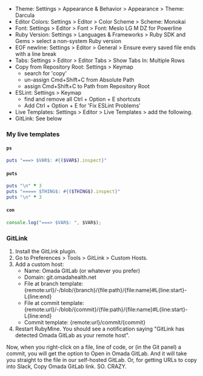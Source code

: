 * Theme: Settings > Appearance & Behavior > Appearance > Theme: Darcula
* Editor Colors: Settings > Editor > Color Scheme > Scheme: Monokai
* Font: Settings > Editor > Font > Font: Meslo LG M DZ for Powerline
* Ruby Version: Settings > Languages & Frameworks > Ruby SDK and Gems > select a non-system Ruby version
* EOF newline: Settings > Editor > General > Ensure every saved file ends with a line break
* Tabs: Settings > Editor > Editor Tabs > Show Tabs In: Multiple Rows
* Copy from Repository Root: Settings > Keymap
   * search for 'copy'
   * un-assign Cmd+Shift+C from Absolute Path
   * assign Cmd+Shift+C to Path from Repository Root
* ESLint: Settings > Keymap
   * find and remove all Ctrl + Option + E shortcuts
   * Add Ctrl + Option + E for 'Fix ESLint Problems'
* Live Templates: Settings > Editor > Live Templates > add the following.
* GitLink: See below

### My live templates

#### `ps`

```ruby
puts "===> $VAR$: #{($VAR$).inspect}"
```

#### `puts`

```ruby
puts "\n" * 3
puts "===== $THING$: #{($THING$).inspect}"
puts "\n" * 3
```

#### `con`

```js
console.log("===> $VAR$: ", $VAR$);
```

### GitLink

1. Install the GitLink plugin.
2. Go to Preferences > Tools > GitLink > Custom Hosts.
3. Add a custom host:
    * Name: Omada GitLab (or whatever you prefer)
    * Domain: git.omadahealth.net
    * File at branch template: {remote:url}/-/blob/{branch}/{file:path}/{file:name}#L{line:start}-L{line:end}
    * File at commit template: {remote:url}/-/blob/{commit}/{file:path}/{file:name}#L{line:start}-L{line:end}
    * Commit template: {remote:url}/commit/{commit}
4. Restart RubyMine. You should see a notification saying "GitLink has detected Omada GitLab as your remote host".

Now, when you right-click on a file, line of code, or (in the Git panel) a commit, you will get the option to Open in Omada GitLab. And it will take you straight to the file in our self-hosted GitLab. Or, for getting URLs to copy into Slack, Copy Omada GitLab link.
SO. CRAZY.
